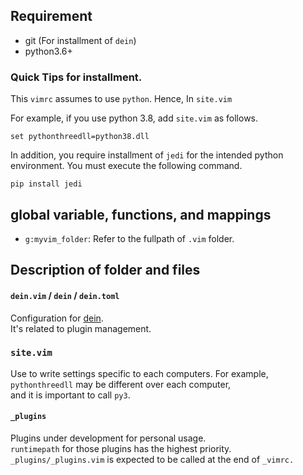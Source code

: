 ## Requirement

* git (For installment of `dein`)
* python3.6+ 

### Quick Tips for installment.
This `vimrc` assumes to use `python`. 
Hence,  In `site.vim`

For example, if you use python 3.8, add `site.vim` as follows.   
```
set pythonthreedll=python38.dll
```
In addition, you require installment of `jedi` for the intended python environment. 
You must execute the following command.
```
pip install jedi
```

## global variable, functions, and mappings

* `g:myvim_folder`: Refer to the fullpath of `.vim` folder.
 
## Description of folder and files

#### `dein.vim` / `dein` / `dein.toml`
Configuration for [dein](https://github.com/Shougo/dein.vim).  
It's related to plugin management.

### `site.vim`
Use to write settings specific to each computers. 
For example, `pythonthreedll` may be different over each computer,  
and it is important to call `py3`.

#### `_plugins` 

Plugins under development for personal usage.    
`runtimepath` for those plugins has the highest priority.   
`_plugins/_plugins.vim` is expected to be called at the end of `_vimrc.`



